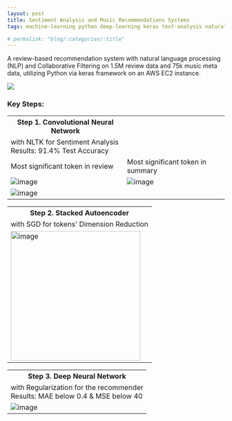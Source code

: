 ```yaml
---
layout: post
title: Sentiment Analysis and Music Recommendations Systems	
tags: machine-learning python deep-learning keras text-analysis natural-language-processing data-science 

# permalink: "blog/:categories/:title"
---
```

A review-based recommendation system with natural language processing (NLP) and Collaborative Filtering on 1.5M review data and 75k music meta data, utilizing Python via keras framework on an AWS EC2 instance.

[![](https://img.shields.io/badge/GitHub-100000?style=for-the-badge&logo=github&logoColor=white)](https://github.com/annetta-zheng/music-recommender "Click for Repo!")

### Key Steps:
<table class = "mur-tbl">
  <tr><th>Step 1. Convolutional Neural Network</th></tr>
  <tr>
    <td colspan="2"> 
      with NLTK for Sentiment Analysis<br>Results: 91.4% Test Accuracy
    </td>
  </tr>
  <tr>
    <td>Most significant token in review</td>
    <td>Most significant token in summary</td>
  </tr>
  <tr>
    <td>
      <img style="align:center" alt="image" src="https://user-images.githubusercontent.com/67286396/204599154-f5964ddd-9138-49c9-8e1b-fd5b70d0f30f.png">
    </td>
    <td>
      <img style="align:center" alt="image" src="https://user-images.githubusercontent.com/67286396/204599389-b72f1da1-b877-4eab-88c0-74d2500b6908.png">
    </td>
  </tr>
  <tr>
    <td colspan="2">
      <img style="align:center" alt="image" src="https://user-images.githubusercontent.com/67286396/204599514-0c6ab305-e115-403f-bf68-8135e06a339b.png">
    </td>
  </tr>
</table>

<table class = "mur-tbl">
  <tr><th>Step 2. Stacked Autoencoder</th></tr>
  <tr>
    <td> 
      with SGD for tokens' Dimension Reduction
    </td>
    </tr>
  <tr>
    <td>
      <img style="align:center" height=300px alt="image" src="https://user-images.githubusercontent.com/67286396/204599574-3ae71217-c4e7-40e4-a336-ee15429344c3.png">
    </td> 
  </tr>
</table>


<table class = "mur-tbl">
  <tr><th>Step 3. Deep Neural Network</th></tr>
  <tr>
    <td> 
      with Regularization for the recommender<br>
      Results: MAE below 0.4 & MSE below 40
    </td>
  </tr>
  <tr>
    <td>
      <img style="align:center" alt="image" src="https://user-images.githubusercontent.com/67286396/204600119-0ae46ce1-43fb-4221-9ae4-3b4507817285.png">
    </td>  
  </tr>
</table>  
  

